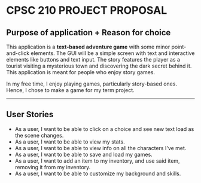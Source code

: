# CPSC 210 PROJECT PROPOSAL

## Purpose of application + Reason for choice

This application is a **text-based adventure game** with some minor point-and-click elements. 
The GUI will be a simple screen with text and interactive elements like buttons and text 
input. The story features the player as a tourist visiting a mysterious town and discovering
the dark secret behind it. This application is meant for people who enjoy story games.

In my free time, I enjoy playing games, particularly story-based ones.  Hence, I chose to 
make a game for my term project.

---
## User Stories

- As a user, I want to be able to click on a choice and see new text load as the scene changes.
- As a user, I want to be able to view my stats.
- As a user, I want to be able to view info on all the characters I've met.
- As a user, I want to be able to save and load my games.
- As a user, I want to add an item to my inventory, and use said item, removing it from my inventory.
- As a user, I want to be able to customize my background and skills.
